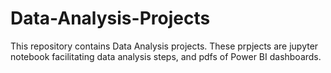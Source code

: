 # Data-Analysis-Projects

This repository contains Data Analysis projects. These prpjects are jupyter notebook facilitating data analysis steps, and pdfs of Power BI dashboards.
